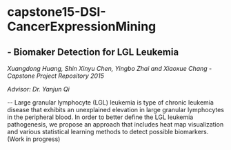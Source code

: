 # capstone15-DSI-CancerExpressionMining

## - Biomaker Detection for LGL Leukemia

*Xuangdong Huang, Shin Xinyu Chen, Yingbo Zhai and Xiaoxue Chang - Capstone Project Repository 2015*

*Advisor: Dr. Yanjun Qi*

--
Large granular lymphocyte (LGL) leukemia is type of chronic leukemia disease that exhibits an unexplained elevation in large granular lymphocytes in the peripheral blood. In order to better define the LGL leukemia pathogenesis, we propose an approach that includes heat map visualization and various statistical learning methods to detect possible biomarkers. (Work in progress)
